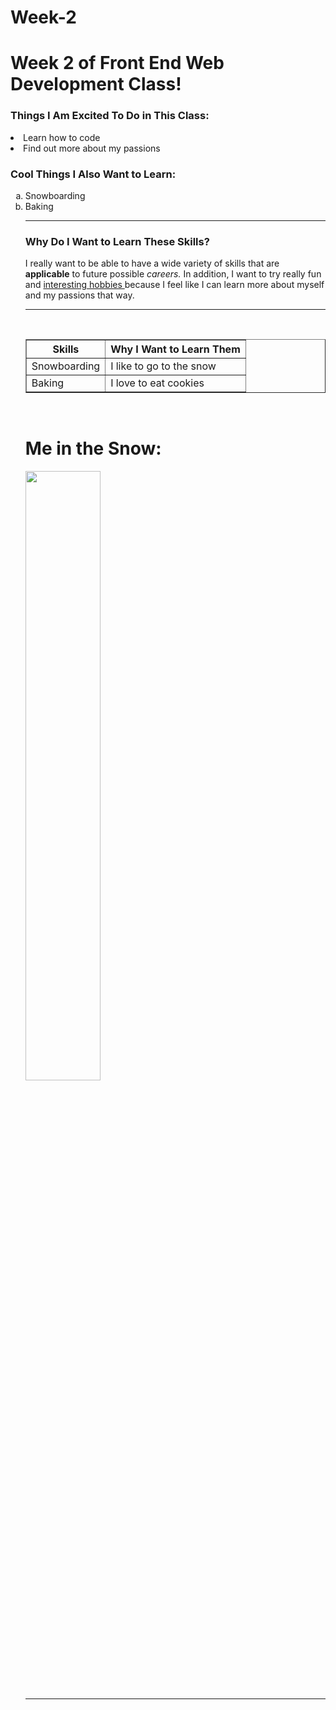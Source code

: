 # Week-2
<!DOCTYPE html>
<html lang="en">
<head>
    <meta charset="UTF-8">
    <meta name="viewport" content="width=device-width, initial-scale=1.0">
    <title>Document</title>
</head>
<body>
    <h1>Week 2 of Front End Web Development Class!
    </h1>
    <h3>Things I Am Excited To Do in This Class:</h3>
    </ul>
    <li> Learn how to code </li>
    <li> Find out more about my passions</li>
    <h3> Cool Things I Also Want to Learn:</h3>
    <ol type="a"> 
    <li>Snowboarding</li>
    <li> Baking</li>
    <hr>
    <h3>Why Do I Want to Learn These Skills?  </h3> 
    <p>I really want to be able to have a wide variety of skills that are <b>applicable</b> 
    to future possible <i>careers. </i>
    In addition, I want to try really fun and <u>interesting
    hobbies </u>
    because I feel like I can learn more about myself and my passions that way. 
    <hr>
    <br>
<table border="1"> 
    <tr>
        <th>Skills</th>
        <th>Why I Want to Learn Them</th>
    </tr>
    <tr>
        <td> Snowboarding</td>
        <td> I like to go to the snow</td>
        <tr>
        <td> Baking </td>
        <td> I love to eat cookies </td>
        </tr>
    </tr>
</table>
<br>
<h1> Me in the Snow:</h1>
<img src="https://www.w3schools.com/tags/img_girl.jpg" width="50%"
</body> 
<hr>
</html>
